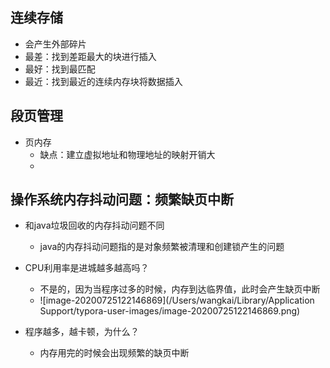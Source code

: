 ## 连续存储

- 会产生外部碎片
- 最差：找到差距最大的块进行插入
- 最好：找到最匹配
- 最近：找到最近的连续内存块将数据插入



## 段页管理

- 页内存
  - 缺点：建立虚拟地址和物理地址的映射开销大
  - 



## 操作系统内存抖动问题：频繁缺页中断

- 和java垃圾回收的内存抖动问题不同
  - java的内存抖动问题指的是对象频繁被清理和创建锁产生的问题
- CPU利用率是进城越多越高吗？
  - 不是的，因为当程序过多的时候，内存到达临界值，此时会产生缺页中断
  - ![image-20200725122146869](/Users/wangkai/Library/Application Support/typora-user-images/image-20200725122146869.png)

- 程序越多，越卡顿，为什么？
  - 内存用完的时候会出现频繁的缺页中断